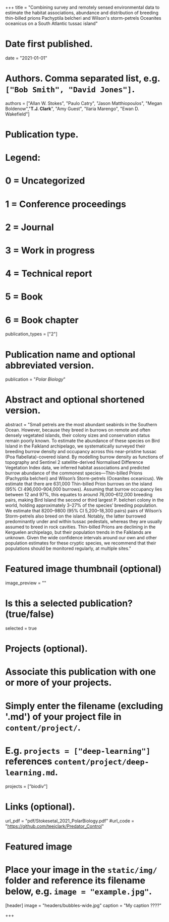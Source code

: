 +++
title = "Combining survey and remotely sensed environmental data to estimate the habitat associations, abundance and distribution of breeding thin-billed prions Pachyptila belcheri and Wilson's storm-petrels Oceanites oceanicus on a South Atlantic tussac island"

# Date first published.
date = "2021-01-01"

# Authors. Comma separated list, e.g. `["Bob Smith", "David Jones"]`.
authors = ["Allan W. Stokes", "Paulo Catry", "Jason Matthiopoulos", "Megan Boldenow","**T.J. Clark**", "Amy Guest", "Ilaria Marengo", "Ewan D. Wakefield"]

# Publication type.
# Legend:
# 0 = Uncategorized
# 1 = Conference proceedings
# 2 = Journal
# 3 = Work in progress
# 4 = Technical report
# 5 = Book
# 6 = Book chapter
publication_types = ["2"]

# Publication name and optional abbreviated version.
publication = "*Polar Biology*"

# Abstract and optional shortened version.
abstract = "Small petrels are the most abundant seabirds in the Southern Ocean. However, because they breed in burrows on remote and often densely vegetated islands, their colony sizes and conservation status remain poorly known. To estimate the abundance of these species on Bird Island in the Falkland archipelago, we systematically surveyed their breeding burrow density and occupancy across this near-pristine tussac (Poa flabellata)-covered island. By modelling burrow density as functions of topography and Sentinel 2 satellite-derived Normalised Difference Vegetation Index data, we inferred habitat associations and predicted burrow abundance of the commonest species—Thin-billed Prions (Pachyptila belcheri) and Wilson’s Storm-petrels (Oceanites oceanicus). We estimate that there are 631,000 Thin-billed Prion burrows on the island (95% CI 496,000–904,000 burrows). Assuming that burrow occupancy lies between 12 and 97%, this equates to around 76,000–612,000 breeding pairs, making Bird Island the second or third largest P. belcheri colony in the world, holding approximately 3–27% of the species’ breeding population. We estimate that 8200–9800 (95% CI 5,200–18,300 pairs) pairs of Wilson’s Storm-petrels also breed on the island. Notably, the latter burrowed predominantly under and within tussac pedestals, whereas they are usually assumed to breed in rock cavities. Thin-billed Prions are declining in the Kerguelen archipelago, but their population trends in the Falklands are unknown. Given the wide confidence intervals around our own and other population estimates for these cryptic species, we recommend that their populations should be monitored regularly, at multiple sites."

# Featured image thumbnail (optional)
image_preview = ""

# Is this a selected publication? (true/false)
selected = true

# Projects (optional).
#   Associate this publication with one or more of your projects.
#   Simply enter the filename (excluding '.md') of your project file in `content/project/`.
#   E.g. `projects = ["deep-learning"]` references `content/project/deep-learning.md`.
projects = ["biodiv"]

# Links (optional).
url_pdf = "pdf/Stokesetal_2021_PolarBiology.pdf"
#url_code = "https://github.com/teejclark/Predator_Control"


# Featured image
# Place your image in the `static/img/` folder and reference its filename below, e.g. `image = "example.jpg"`.
[header]
image = "headers/bubbles-wide.jpg"
caption = "My caption ????"

+++
